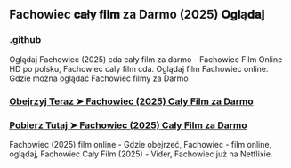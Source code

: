 ## Fachowiec 𝐜𝐚ł𝐲 𝐟𝐢𝐥𝐦  za Darmo (2025) 𝐎𝐠𝐥ą𝐝𝐚𝐣

### .github

Oglądaj Fachowiec (2025) cda cały film za darmo - Fachowiec Film Online HD po polsku, Fachowiec caly film cda. Oglądaj film Fachowiec online. Gdzie można oglądać Fachowiec filmy za Darmo

### [Obejrzyj Teraz ➤ Fachowiec (2025) Cały Film za Darmo](https://watching4khdmovies.blogspot.com/2025/03/fachowiec.html)

### [Pobierz Tutaj ➤ Fachowiec (2025) Cały Film za Darmo](https://watching4khdmovies.blogspot.com/2025/03/fachowiec.html)

Fachowiec (2025) film online - Gdzie obejrzeć, Fachowiec - film online, oglądaj, Fachowiec Cały Film (2025) - Vider, Fachowiec już na Netflixie.

